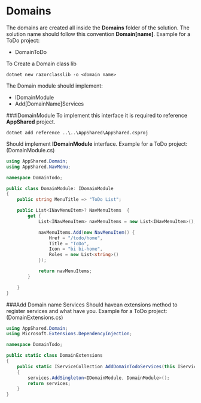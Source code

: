 # Domains
The domains are created all inside the **Domains** folder of the solution. The solution name should follow this convention **Domain[name]**. Example for a ToDo project:
- DomainToDo

To Create a Domain class lib
    

    dotnet new razorclasslib -o <domain name>
    

The Domain module should implement:
- IDomainModule
- Add[DomainName]Services

###IDomainModule
To implement this interface it is required to reference **AppShared** project.
```dos
dotnet add reference ..\..\AppShared\AppShared.csproj
```
Should implement **IDomainModule** interface. Example for a ToDo project:
(DomainModule.cs)
```csharp 
using AppShared.Domain;
using AppShared.NavMenu;

namespace DomainTodo;

public class DomainModule: IDomainModule
{
    public string MenuTitle => "ToDo List";

    public List<INavMenuItem>? NavMenuItems  {
        get {
            List<INavMenuItem> navMenuItems = new List<INavMenuItem>();

            navMenuItems.Add(new NavMenuItem() {
                Href = "/todo/home",
                Title = "ToDo",
                Icon = "bi bi-home",
                Roles = new List<string>()
            });

            return navMenuItems;
        }

    }
}
```

###Add Domain name Services
Should havean extensions method to register services and what have you. Example for a ToDo project:
(DomainExtensions.cs)
```csharp 
using AppShared.Domain;
using Microsoft.Extensions.DependencyInjection;

namespace DomainTodo;

public static class DomainExtensions
{
    public static IServiceCollection AddDomainTodoServices(this IServiceCollection services)
    {
        services.AddSingleton<IDomainModule, DomainModule>();
        return services;
    }
}
```	